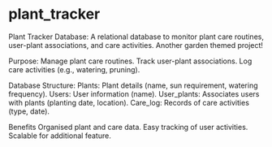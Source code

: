 # plant_tracker
Plant Tracker Database: A relational database to monitor plant care routines, user-plant associations, and care activities.
Another garden themed project!

Purpose:
Manage plant care routines.
Track user-plant associations.
Log care activities (e.g., watering, pruning).

Database Structure:
Plants: Plant details (name, sun requirement, watering frequency).
Users: User information (name).
User_plants: Associates users with plants (planting date, location).
Care_log: Records of care activities (type, date).

Benefits
Organised plant and care data.
Easy tracking of user activities.
Scalable for additional feature.
